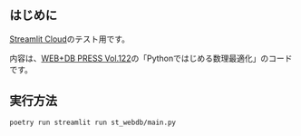 ## はじめに

[Streamlit Cloud](https://streamlit.io/cloud)のテスト用です。

内容は、[WEB+DB PRESS Vol.122](https://gihyo.jp/magazine/wdpress/archive/2021/vol122)の「Pythonではじめる数理最適化」のコードです。

## 実行方法

```
poetry run streamlit run st_webdb/main.py
```

